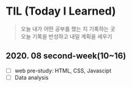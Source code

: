 # TIL (Today I Learned)

> 오늘 내가 어떤 공부를 했는 지 기록하는 곳<br/>
> 오늘 기록을 반성하고 내일 계획을 세우기

## 2020. 08 second-week(10~16)

- [ ] web pre-study: HTML, CSS, Javascipt
- [ ] Data analysis
